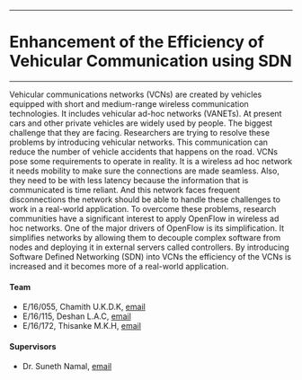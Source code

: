 ___
# Enhancement of the Efficiency of Vehicular Communication using SDN
___

Vehicular communications networks (VCNs) are created by vehicles equipped with short and
medium-range wireless communication technologies. It includes vehicular ad-hoc networks
(VANETs). At present cars and other private vehicles are widely used by people. The biggest
challenge that they are facing. Researchers are trying to resolve these problems by introducing
vehicular networks. This communication can reduce the number of vehicle accidents that
happens on the road. VCNs pose some requirements to operate in reality. It is a wireless ad hoc
network it needs mobility to make sure the connections are made seamless. Also, they need to
be with less latency because the information that is communicated is time reliant. And this
network faces frequent disconnections the network should be able to handle these challenges
to work in a real-world application. To overcome these problems, research communities have
a significant interest to apply OpenFlow in wireless ad hoc networks. One of the major drivers
of OpenFlow is its simplification. It simplifies networks by allowing them to decouple complex
software from nodes and deploying it in external servers called controllers. By introducing
Software Defined Networking (SDN) into VCNs the efficiency of the VCNs is increased and
it becomes more of a real-world application.

#### Team

- E/16/055, Chamith U.K.D.K, [email](mailto:e16055@eng.pdn.ac.lk)
- E/16/115, Deshan L.A.C, [email](mailto:e16115@eng.pdn.ac.lk)
- E/16/172, Thisanke M.K.H, [email](mailto:e16172@eng.pdn.ac.lk)

#### Supervisors

- Dr. Suneth Namal, [email](mailto:namal@eng.pdn.ac.lk)
 
